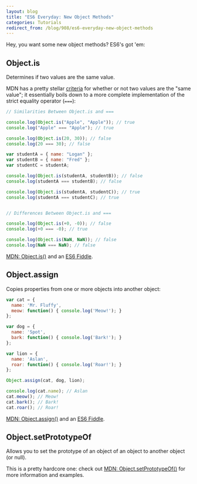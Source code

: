 ```yaml
---
layout: blog
title: "ES6 Everyday: New Object Methods"
categories: Tutorials
redirect_from: /blog/908/es6-everyday-new-object-methods
---
```


Hey, you want some new object methods? ES6's got 'em:

## Object.is

Determines if two values are the same value.

MDN has a pretty stellar [criteria](https://developer.mozilla.org/en-US/docs/Web/JavaScript/Reference/Global_Objects/Object/is) for whether or not two values are the "same value"; it essentially boils down to a more complete implementation of the strict equality operator (`===`):

```javascript
// Similarities Between Object.is and ===

console.log(Object.is("Apple", "Apple")); // true
console.log("Apple" === "Apple"); // true

console.log(Object.is(20, 30)); // false
console.log(20 === 30); // false

var studentA = { name: "Logan" };
var studentB = { name: "Fred" };
var studentC = studentA;

console.log(Object.is(studentA, studentB)); // false
console.log(studentA === studentB); // false

console.log(Object.is(studentA, studentC)); // true
console.log(studentA === studentC); // true


// Differences Between Object.is and ===

console.log(Object.is(+0, -0)); // false
console.log(+0 === -0); // true

console.log(Object.is(NaN, NaN)); // false
console.log(NaN === NaN); // false
```

[MDN: Object.is()](https://developer.mozilla.org/en-US/docs/Web/JavaScript/Reference/Global_Objects/Object/is) and an [ES6 Fiddle](http://www.es6fiddle.net/iagbgg6q/).

## Object.assign

Copies properties from one or more objects into another object:

```javascript
var cat = {
  name: 'Mr. Fluffy',
  meow: function() { console.log('Meow!'); } 
};

var dog = {
  name: 'Spot',
  bark: function() { console.log('Bark!'); } 
};

var lion = {
  name: 'Aslan',
  roar: function() { console.log('Roar!'); }
};

Object.assign(cat, dog, lion);

console.log(cat.name); // Aslan
cat.meow(); // Meow!
cat.bark(); // Bark!
cat.roar(); // Roar!
```

[MDN: Object.assign()](https://developer.mozilla.org/en-US/docs/Web/JavaScript/Reference/Global_Objects/Object/assign) and an [ES6 Fiddle](http://www.es6fiddle.net/iaguzspf/).

## Object.setPrototypeOf

Allows you to set the prototype of an object of an object to another object (or null).

This is a pretty hardcore one: check out [MDN: Object.setPrototypeOf()](https://developer.mozilla.org/en-US/docs/Web/JavaScript/Reference/Global_Objects/Object/setPrototypeOf) for more information and examples.
